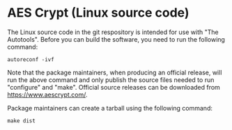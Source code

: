 # AES Crypt (Linux source code)

The Linux source code in the git respository is intended for use with
"The Autotools".  Before you can build the software, you need to run the
following command:

```
autoreconf -ivf 
```

Note that the package maintainers, when producing an official release,
will run the above command and only publish the source files needed
to run "configure" and "make".  Official source releases can be downloaded
from https://www.aescrypt.com/.

Package maintainers can create a tarball using the following command:

```
make dist 
```
